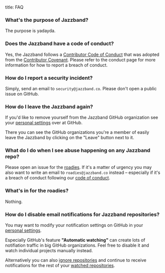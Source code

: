 title: FAQ

### What's the purpose of Jazzband?

The purpose is yadayda.

### Does the Jazzband have a code of conduct?

Yes, the Jazzband follows a [Contributor Code of Conduct](/docs/conduct)
that was adopted from the [Contributor Covenant](http://contributor-covenant.org).
Please refer to the conduct page for more information for how to report a
breach of conduct.

### How do I report a security incident?

Simply, send an email to `security@jazzband.co`. Please don't open a public
issue on GitHub.

### How do I leave the Jazzband again?

If you'd like to remove yourself from the Jazzband GitHub organization see
your [personal settings](https://github.com/settings/organizations) over at
GitHub.

There you can see the GitHub organizations you're a member of easily
leave the Jazzband by clicking on the "Leave" button next to it.

### What do I do when I see abuse happening on any Jazzband repo?

Please open an issue for the [roadies](/roadies). If it's a matter
of urgency you may also want to write an email to `roadies@jazzband.co`
instead – especially if it's a breach of conduct following our
[code of conduct](/docs/conduct).

### What's in for the roadies?

Nothing.

### How do I disable email notifications for Jazzband repositories?

You may want to modify your notification settings on GitHub in your
[personal settings](https://github.com/settings/notifications).

Especially GitHub's feature **"Automatic watching"** can create lots of
notifiation traffic in big GitHub organizations. Feel free to disable it
and watch individual projects manually instead.

Alternatively you can also [ignore repositories](https://help.github.com/articles/unwatching-repositories/) and continue to receive notifications for the rest of your
[watched repositories](https://github.com/watching).